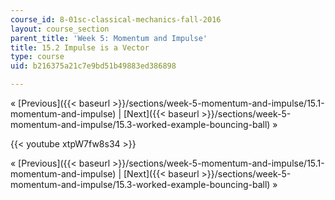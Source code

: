 ```yaml
---
course_id: 8-01sc-classical-mechanics-fall-2016
layout: course_section
parent_title: 'Week 5: Momentum and Impulse'
title: 15.2 Impulse is a Vector
type: course
uid: b216375a21c7e9bd51b49883ed386898

---
```


« [Previous]({{< baseurl >}}/sections/week-5-momentum-and-impulse/15.1-momentum-and-impulse) | [Next]({{< baseurl >}}/sections/week-5-momentum-and-impulse/15.3-worked-example-bouncing-ball) »

{{< youtube xtpW7fw8s34 >}}

« [Previous]({{< baseurl >}}/sections/week-5-momentum-and-impulse/15.1-momentum-and-impulse) | [Next]({{< baseurl >}}/sections/week-5-momentum-and-impulse/15.3-worked-example-bouncing-ball) »